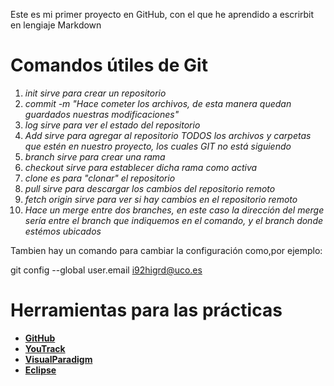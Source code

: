 
Este es mi primer proyecto  en GitHub, con el que  he aprendido a escrirbit en lengiaje Markdown
# Comandos  útiles de Git 
1. *init sirve para crear un repositorio*
2. *commit -m "Hace cometer los archivos, de esta manera quedan guardados nuestras modificaciones"*
3. *log sirve para ver el estado del repositorio*
4. *Add sirve  para  agregar al repositorio TODOS los archivos y carpetas que estén en nuestro proyecto, los cuales GIT no está siguiendo*
5. *branch sirve para crear una rama*
6. *checkout sirve para establecer dicha rama como activa*
7. *clone es para "clonar" el repositorio*
8. *pull sirve para descargar los cambios del repositorio remoto*
9. *fetch origin sirve para ver si hay cambios en el repositorio remoto*
10. *Hace un merge entre dos branches, en este caso la dirección del merge sería entre el branch que indiquemos en el comando, y el branch donde estémos ubicados*

Tambien hay un comando para  cambiar la configuración como,por ejemplo:

git config --global user.email i92higrd@uco.es

# Herramientas para las prácticas
* [**GitHub**](https://github.com)
* [**YouTrack**](https://www.jetbrains.com/es-es/youtrack)
* [**VisualParadigm**](https://www.visual-paradigm.com)
* [**Eclipse**](https://www.eclipse.org/downloads)
